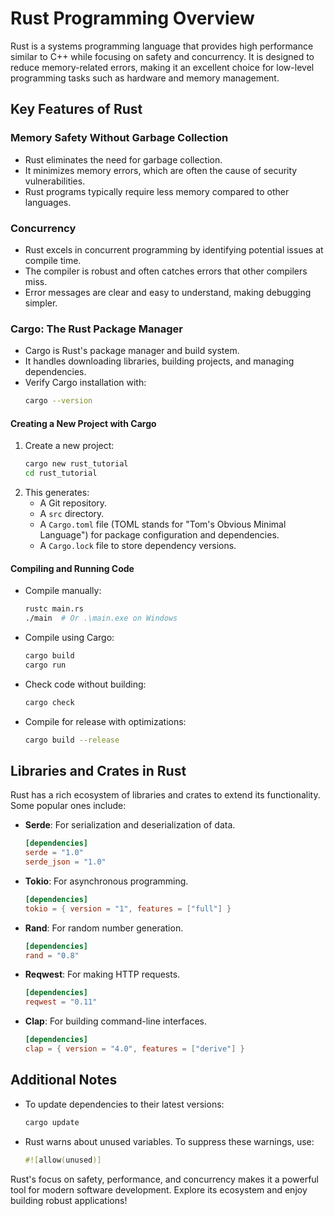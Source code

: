 # Rust Programming Overview

Rust is a systems programming language that provides high performance similar to C++ while focusing on safety and concurrency. It is designed to reduce memory-related errors, making it an excellent choice for low-level programming tasks such as hardware and memory management.

## Key Features of Rust

### Memory Safety Without Garbage Collection

- Rust eliminates the need for garbage collection.
- It minimizes memory errors, which are often the cause of security vulnerabilities.
- Rust programs typically require less memory compared to other languages.

### Concurrency

- Rust excels in concurrent programming by identifying potential issues at compile time.
- The compiler is robust and often catches errors that other compilers miss.
- Error messages are clear and easy to understand, making debugging simpler.

### Cargo: The Rust Package Manager

- Cargo is Rust's package manager and build system.
- It handles downloading libraries, building projects, and managing dependencies.
- Verify Cargo installation with:
  ```bash
  cargo --version
  ```

#### Creating a New Project with Cargo

1. Create a new project:
   ```bash
   cargo new rust_tutorial
   cd rust_tutorial
   ```
2. This generates:
   - A Git repository.
   - A `src` directory.
   - A `Cargo.toml` file (TOML stands for "Tom's Obvious Minimal Language") for package configuration and dependencies.
   - A `Cargo.lock` file to store dependency versions.

#### Compiling and Running Code

- Compile manually:
  ```bash
  rustc main.rs
  ./main  # Or .\main.exe on Windows
  ```
- Compile using Cargo:
  ```bash
  cargo build
  cargo run
  ```
- Check code without building:
  ```bash
  cargo check
  ```
- Compile for release with optimizations:
  ```bash
  cargo build --release
  ```

## Libraries and Crates in Rust

Rust has a rich ecosystem of libraries and crates to extend its functionality. Some popular ones include:

- **Serde**: For serialization and deserialization of data.
  ```toml
  [dependencies]
  serde = "1.0"
  serde_json = "1.0"
  ```
- **Tokio**: For asynchronous programming.
  ```toml
  [dependencies]
  tokio = { version = "1", features = ["full"] }
  ```
- **Rand**: For random number generation.
  ```toml
  [dependencies]
  rand = "0.8"
  ```
- **Reqwest**: For making HTTP requests.
  ```toml
  [dependencies]
  reqwest = "0.11"
  ```
- **Clap**: For building command-line interfaces.
  ```toml
  [dependencies]
  clap = { version = "4.0", features = ["derive"] }
  ```

## Additional Notes

- To update dependencies to their latest versions:
  ```bash
  cargo update
  ```
- Rust warns about unused variables. To suppress these warnings, use:
  ```rust
  #![allow(unused)]
  ```

Rust's focus on safety, performance, and concurrency makes it a powerful tool for modern software development. Explore its ecosystem and enjoy building robust applications!
